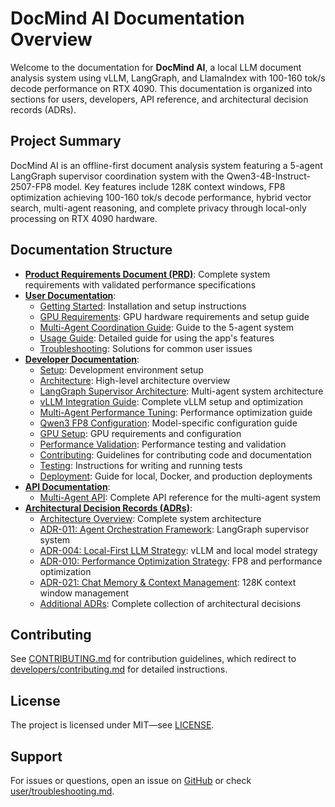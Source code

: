 # DocMind AI Documentation Overview

Welcome to the documentation for **DocMind AI**, a local LLM document analysis system using vLLM, LangGraph, and LlamaIndex with 100-160 tok/s decode performance on RTX 4090. This documentation is organized into sections for users, developers, API reference, and architectural decision records (ADRs).

## Project Summary

DocMind AI is an offline-first document analysis system featuring a 5-agent LangGraph supervisor coordination system with the Qwen3-4B-Instruct-2507-FP8 model. Key features include 128K context windows, FP8 optimization achieving 100-160 tok/s decode performance, hybrid vector search, multi-agent reasoning, and complete privacy through local-only processing on RTX 4090 hardware.

## Documentation Structure

- **[Product Requirements Document (PRD)](PRD.md)**: Complete system requirements with validated performance specifications
- **[User Documentation](user/)**:
  - [Getting Started](user/getting-started.md): Installation and setup instructions
  - [GPU Requirements](user/gpu-requirements.md): GPU hardware requirements and setup guide
  - [Multi-Agent Coordination Guide](user/multi-agent-coordination-guide.md): Guide to the 5-agent system
  - [Usage Guide](user/usage-guide.md): Detailed guide for using the app's features
  - [Troubleshooting](user/troubleshooting.md): Solutions for common user issues
- **[Developer Documentation](developers/)**:
  - [Setup](developers/setup.md): Development environment setup
  - [Architecture](developers/architecture.md): High-level architecture overview
  - [LangGraph Supervisor Architecture](developers/langgraph-supervisor-architecture.md): Multi-agent system architecture
  - [vLLM Integration Guide](developers/vllm-integration-guide.md): Complete vLLM setup and optimization
  - [Multi-Agent Performance Tuning](developers/multi-agent-performance-tuning.md): Performance optimization guide
  - [Qwen3 FP8 Configuration](developers/qwen3-fp8-configuration.md): Model-specific configuration guide
  - [GPU Setup](developers/gpu-setup.md): GPU requirements and configuration
  - [Performance Validation](developers/performance-validation.md): Performance testing and validation
  - [Contributing](developers/contributing.md): Guidelines for contributing code and documentation
  - [Testing](developers/testing.md): Instructions for writing and running tests
  - [Deployment](developers/deployment.md): Guide for local, Docker, and production deployments
- **[API Documentation](api/)**:
  - [Multi-Agent API](api/multi-agent-api.md): Complete API reference for the multi-agent system
- **[Architectural Decision Records (ADRs)](adrs/)**:
  - [Architecture Overview](adrs/ARCHITECTURE-OVERVIEW.md): Complete system architecture
  - [ADR-011: Agent Orchestration Framework](adrs/ADR-011-agent-orchestration-framework.md): LangGraph supervisor system
  - [ADR-004: Local-First LLM Strategy](adrs/ADR-004-local-first-llm-strategy.md): vLLM and local model strategy
  - [ADR-010: Performance Optimization Strategy](adrs/ADR-010-performance-optimization-strategy.md): FP8 and performance optimization
  - [ADR-021: Chat Memory & Context Management](adrs/ADR-021-chat-memory-context-management.md): 128K context window management
  - [Additional ADRs](adrs/): Complete collection of architectural decisions

## Contributing

See [CONTRIBUTING.md](../CONTRIBUTING.md) for contribution guidelines, which redirect to [developers/contributing.md](developers/contributing.md) for detailed instructions.

## License

The project is licensed under MIT—see [LICENSE](../LICENSE).

## Support

For issues or questions, open an issue on [GitHub](https://github.com/BjornMelin/docmind-ai) or check [user/troubleshooting.md](user/troubleshooting.md).
